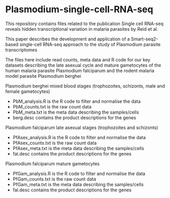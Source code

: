 # Plasmodium-single-cell-RNA-seq

This repository contains files related to the publication Single cell RNA-seq reveals hidden transcriptional variation in malaria parasites by Reid et al. 

This paper describes the development and application of a Smart-seq2-based single-cell RNA-seq approach to the study of Plasmodium parasite transcriptomes

The files here include read counts, meta data and R code for our key datasets describing the late asexual cycle and mature gametocytes of the human malaria parasite Plasmodium falciparum and the rodent malaria model parasite Plasmodium berghei

Plasmodium berghei mixed blood stages (trophozoites, schizonts, male and female gametocytes)

- PbM_analysis.R is the R code to filter and normalise the data
- PbM_counts.txt is the raw count data
- PbM_meta.txt is the meta data describing the samples/cells
- berg.desc contains the product descriptions for the genes

Plasmodium falciparum late asexual stages (trophozoites and schizonts)

- PfAsex_analysis.R is the R code to filter and normalise the data
- PfAsex_counts.txt is the raw count data
- PfAsex_meta.txt is the meta data describing the samples/cells
- fal.desc contains the product descriptions for the genes

Plasmodium falciparum mature gametocytes

- PfGam_analysis.R is the R code to filter and normalise the data
- PfGam_counts.txt is the raw count data
- PfGam_meta.txt is the meta data describing the samples/cells
- fal.desc contains the product descriptions for the genes
